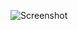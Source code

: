 ![Screenshot](https://raw.githubusercontent.com/Cryakl/Ultimate-RAT-Collection/refs/heads/main/XtremeRat/Xtreme%20RAT%20v3.0/Screenshot.png)
